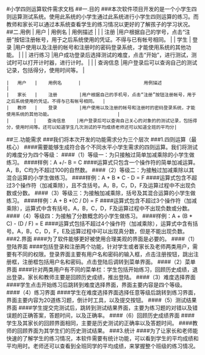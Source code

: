#小学四则运算软件需求文档
##一.目的
###本次软件项目开发的是一个小学生四则运算测试系统。使用此系统的小学生通过此系统进行小学生四则运算的练习。而教师和家长可以通过本系统查看学生的练习情况以更好的了解孩子的学习状况。
##二.用例
    |   用户   |    用例名    |                       用例描述                                                         |
    |         |    注册      |用户根据自己的学号，点击“注册”按钮注册帐号，用于之后系统使用的凭证。不得与已有帐号相同。  |
    |   学生   |    登录      |用户使用以及注册的帐号和注册时的密码登录系统，才能使用系统的其他功能。                      |
    |         |    进行练习  |用户成功登录后选择测试的难度，点击“开始”，进行测试，测试时可以打开计时器，进行计时。      |
    |         |    查询信息  |用户登录后可以查询自己的测试记录，包括得分，使用时间等。                                    |



    |   用户   |    用例名      |                       用例描述                                                           |
    |   家长   |    注册        |用户根据自己的手机号，点击“注册”按钮注册帐号，用于之后系统使用的凭证。不得与已有帐号相同。  |
    |   教师   |    登录        |用户使用以及注册的帐号和注册时的密码登录系统，才能使用系统的其他功能。                        |
    |         |    查询信息    |用户登录后可以查询自己关心的对象的的测试记录，包括得分，使用时间等。还可以知道学生几次测试的平均成绩老师还可以知道全班的平均分|
##三.功能需求
###我们将本次开发的功能需求分为三个层次
###1.四则运算（最核心）
####需要能够生成符合各个不同水平小学生需求的四则运算。我们将测试的难度分为四个等级：
####（1）等级一：为只接触过简单加减乘除的小学生做练习。
####样例：A  +/-  B = C
####运算式只包含一个操作符的简单加减运算。A，B，C均为不超过100的自然数。
####（2）等级二：为接触过加减乘除以其混合运算的小学生做练习。
####样例：A + B * C - D = F
####运算式包含不超过3个操作符（加减乘除），且不含括号。A，B，C，D，F及运算过程中不出现负数或分数。
####（3）等级三：为接触加减乘除，括号及其混合运算的小学生做练习。
####样例：A + B *(C / D) = F
####运算式包含不超过3个操作符（加减乘除），运算式中含有括号。A，B，C，D，F及运算过程中不出现负数或分数。
####（4）等级四：为接触了分数概念的小学生做练习。
####样例：A + (B * C) - (D / F) = E
####运算式包括不超过4个操作符（加减乘除），运算式中含有括号。A，B，C，D，F，E及运算过程中可以出现真分数，但是不能出现负数。
###2.界面
####为了软件能够更好被使用合理美观的界面是必要的。
####（1）登陆界面
####包括登录和注册两个功能，针对学生或者家长及老师两类用户，需要有不同的权限。登录界面主要有用户名和密码的输入框，点击注册按钮，跳出注册框，注册框包括用户名和密码。点击登陆后调转到菜单界面。
####（2）菜单界面
####针对两类用户有不同的菜单栏：学生包括开始练习，回顾历史成绩，退出登录。家长和教师主要是回顾历史成绩，推出登陆。
####（3）难度选择界面
####学生点击开始练习后跳转到难度选择界面，界面主要内容是四个等级。
####（4）练习界面
####学生在难度选择界面选择任意等级后跳转到练习界面，界面主要内容为20道练习题，倒计时工具，以及提交按钮。
####（5）测试结果界面
####学生提交完测试后，跳转到测试结果界面，主要为练习题的对错以及错误题的正确答案，答题时间，以及正确率。
####（6）回顾历史成绩界面
####学生及其家长的回顾界面相同，主要是历史测试的正确率以及答题时间。
####教师的回顾界面为其学生们的历史测试结果。
###3.统计
####为了让家长和老师能快速的了解学生的练习情况，本软件需要有统计功能，可以看到学生的平均成绩和平均用时。老师还可以查看到全班同学的平均成绩，来掌握整个班级的练习情况。

